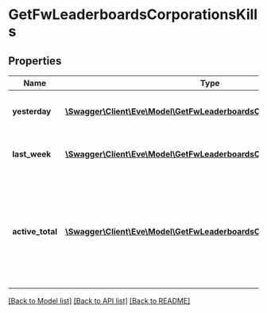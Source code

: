 # GetFwLeaderboardsCorporationsKills

## Properties
Name | Type | Description | Notes
------------ | ------------- | ------------- | -------------
**yesterday** | [**\Swagger\Client\Eve\Model\GetFwLeaderboardsCorporationsYesterday[]**](GetFwLeaderboardsCorporationsYesterday.md) | Top 10 ranking of corporations by kills in the past day | 
**last_week** | [**\Swagger\Client\Eve\Model\GetFwLeaderboardsCorporationsLastWeek[]**](GetFwLeaderboardsCorporationsLastWeek.md) | Top 10 ranking of corporations by kills in the past week | 
**active_total** | [**\Swagger\Client\Eve\Model\GetFwLeaderboardsCorporationsActiveTotal[]**](GetFwLeaderboardsCorporationsActiveTotal.md) | Top 10 ranking of corporations active in faction warfare by total kills. A corporation is considered \&quot;active\&quot; if they have participated in faction warfare in the past 14 days. | 

[[Back to Model list]](../README.md#documentation-for-models) [[Back to API list]](../README.md#documentation-for-api-endpoints) [[Back to README]](../README.md)


